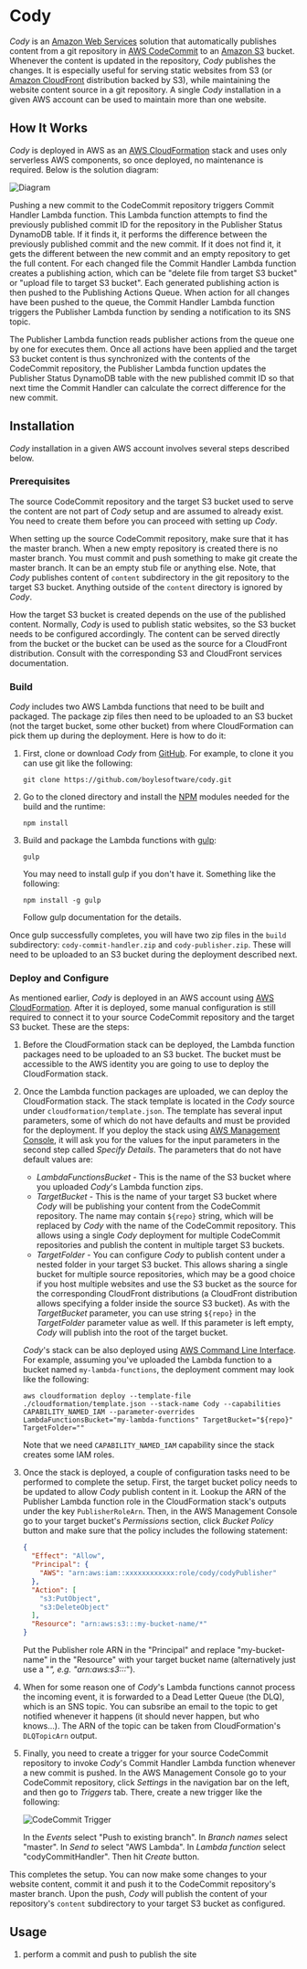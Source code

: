 # Cody

_Cody_ is an [Amazon Web Services](https://aws.amazon.com/) solution that automatically publishes content from a git repository in [AWS CodeCommit](https://aws.amazon.com/codecommit/) to an [Amazon S3](https://aws.amazon.com/s3/) bucket. Whenever the content is updated in the repository, _Cody_ publishes the changes. It is especially useful for serving static websites from S3 (or [Amazon CloudFront](https://aws.amazon.com/cloudfront/) distribution backed by S3), while maintaining the website content source in a git repository. A single _Cody_ installation in a given AWS account can be used to maintain more than one website.

## How It Works

_Cody_ is deployed in AWS as an [AWS CloudFormation](https://aws.amazon.com/cloudformation/) stack and uses only serverless AWS components, so once deployed, no maintenance is required. Below is the solution diagram:

![Diagram](https://raw.githubusercontent.com/boylesoftware/cody/master/docs/img/diagram.png)

Pushing a new commit to the CodeCommit repository triggers Commit Handler Lambda function. This Lambda function attempts to find the previously published commit ID for the repository in the Publisher Status DynamoDB table. If it finds it, it performs the difference between the previously published commit and the new commit. If it does not find it, it gets the different between the new commit and an empty repository to get the full content. For each changed file the Commit Handler Lambda function creates a publishing action, which can be "delete file from target S3 bucket" or "upload file to target S3 bucket". Each generated publishing action is then pushed to the Publishing Actions Queue. When action for all changes have been pushed to the queue, the Commit Handler Lambda function triggers the Publisher Lambda function by sending a notification to its SNS topic.

The Publisher Lambda function reads publisher actions from the queue one by one for executes them. Once all actions have been applied and the target S3 bucket content is thus synchronized with the contents of the CodeCommit repository, the Publisher Lambda function updates the Publisher Status DynamoDB table with the new published commit ID so that next time the Commit Handler can calculate the correct difference for the new commit.

## Installation

_Cody_ installation in a given AWS account involves several steps described below.

### Prerequisites

The source CodeCommit repository and the target S3 bucket used to serve the content are not part of _Cody_ setup and are assumed to already exist. You need to create them before you can proceed with setting up _Cody_.

When setting up the source CodeCommit repository, make sure that it has the master branch. When a new empty repository is created there is no master branch. You must commit and push something to make git create the master branch. It can be an empty stub file or anything else. Note, that _Cody_ publishes content of `content` subdirectory in the git repository to the target S3 bucket. Anything outside of the `content` directory is ignored by _Cody_.

How the target S3 bucket is created depends on the use of the published content. Normally, _Cody_ is used to publish static websites, so the S3 bucket needs to be configured accordingly. The content can be served directly from the bucket or the bucket can be used as the source for a CloudFront distribution. Consult with the corresponding S3 and CloudFront services documentation.

### Build

_Cody_ includes two AWS Lambda functions that need to be built and packaged. The package zip files then need to be uploaded to an S3 bucket (not the target bucket, some other bucket) from where CloudFormation can pick them up during the deployment. Here is how to do it:

1. First, clone or download _Cody_ from [GitHub](https://github.com/). For example, to clone it you can use git like the following:

   `git clone https://github.com/boylesoftware/cody.git`

2. Go to the cloned directory and install the [NPM](https://www.npmjs.com/) modules needed for the build and the runtime:

   `npm install`

3. Build and package the Lambda functions with [gulp](https://gulpjs.com/):

   `gulp`

   You may need to install gulp if you don't have it. Something like the following:

   `npm install -g gulp`

   Follow gulp documentation for the details.

Once gulp successfully completes, you will have two zip files in the `build` subdirectory: `cody-commit-handler.zip` and `cody-publisher.zip`. These will need to be uploaded to an S3 bucket during the deployment described next.

### Deploy and Configure

As mentioned earlier, _Cody_ is deployed in an AWS account using [AWS CloudFormation](https://aws.amazon.com/cloudformation/). After it is deployed, some manual configuration is still required to connect it to your source CodeCommit repository and the target S3 bucket. These are the steps:

1. Before the CloudFormation stack can be deployed, the Lambda function packages need to be uploaded to an S3 bucket. The bucket must be accessible to the AWS identity you are going to use to deploy the CloudFormation stack.

2. Once the Lambda function packages are uploaded, we can deploy the CloudFormation stack. The stack template is located in the _Cody_ source under `cloudformation/template.json`. The template has several input parameters, some of which do not have defaults and must be provided for the deployment. If you deploy the stack using [AWS Management Console](https://aws.amazon.com/console/), it will ask you for the values for the input parameters in the second step called _Specify Details_. The parameters that do not have default values are:

   * _LambdaFunctionsBucket_ - This is the name of the S3 bucket where you uploaded _Cody_'s Lambda function zips.
   * _TargetBucket_ - This is the name of your target S3 bucket where _Cody_ will be publishing your content from the CodeCommit repository. The name may contain `${repo}` string, which will be replaced by _Cody_ with the name of the CodeCommit repository. This allows using a single _Cody_ deployment for multiple CodeCommit repositories and publish the content in multiple target S3 buckets.
   * _TargetFolder_ - You can configure _Cody_ to publish content under a nested folder in your target S3 bucket. This allows sharing a single bucket for multiple source repositories, which may be a good choice if you host multiple websites and use the S3 bucket as the source for the corresponding CloudFront distributions (a CloudFront distribution allows specifying a folder inside the source S3 bucket). As with the _TargetBucket_ parameter, you can use string `${repo}` in the _TargetFolder_ parameter value as well. If this parameter is left empty, _Cody_ will publish into the root of the target bucket.

   _Cody_'s stack can be also deployed using [AWS Command Line Interface](https://aws.amazon.com/cli/). For example, assuming you've uploaded the Lambda function to a bucket named `my-lambda-functions`, the deployment comment may look like the following:

   `aws cloudformation deploy --template-file ./cloudformation/template.json --stack-name Cody --capabilities CAPABILITY_NAMED_IAM --parameter-overrides LambdaFunctionsBucket="my-lambda-functions" TargetBucket="${repo}" TargetFolder=""`

   Note that we need `CAPABILITY_NAMED_IAM` capability since the stack creates some IAM roles.

3. Once the stack is deployed, a couple of configuration tasks need to be performed to complete the setup. First, the target bucket policy needs to be updated to allow _Cody_ publish content in it. Lookup the ARN of the Publisher Lambda function role in the CloudFormation stack's outputs under the key `PublisherRoleArn`. Then, in the AWS Management Console go to your target bucket's _Permissions_ section, click _Bucket Policy_ button and make sure that the policy includes the following statement:

   ```json
   {
     "Effect": "Allow",
     "Principal": {
       "AWS": "arn:aws:iam::xxxxxxxxxxxx:role/cody/codyPublisher"
     },
     "Action": [
       "s3:PutObject",
       "s3:DeleteObject"
     ],
     "Resource": "arn:aws:s3:::my-bucket-name/*"
   }
   ```

   Put the Publisher role ARN in the "Principal" and replace "my-bucket-name" in the "Resource" with your target bucket name (alternatively just use a "*", e.g. "arn:aws:s3:::*").

4. When for some reason one of _Cody_'s Lambda functions cannot process the incoming event, it is forwarded to a Dead Letter Queue (the DLQ), which is an SNS topic. You can subsribe an email to the topic to get notified whenever it happens (it should never happen, but who knows...). The ARN of the topic can be taken from CloudFormation's `DLQTopicArn` output.

5. Finally, you need to create a trigger for your source CodeCommit repository to invoke _Cody_'s Commit Handler Lambda function whenever a new commit is pushed. In the AWS Management Console go to your CodeCommit repository, click _Settings_ in the navigation bar on the left, and then go to _Triggers_ tab. There, create a new trigger like the following:

   ![CodeCommit Trigger](https://raw.githubusercontent.com/boylesoftware/cody/master/docs/img/create-trigger-screen.png)

   In the _Events_ select "Push to existing branch". In _Branch names_ select "master". In _Send to_ select "AWS Lambda". In _Lambda function_ select "codyCommitHandler". Then hit _Create_ button.

This completes the setup. You can now make some changes to your website content, commit it and push it to the CodeCommit repository's master branch. Upon the push, _Cody_ will publish the content of your repository's `content` subdirectory to your target S3 bucket as configured.

## Usage

1. perform a commit and push to publish the site
